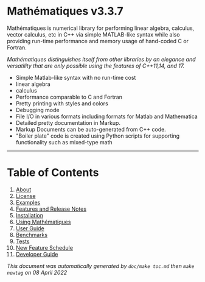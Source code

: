 

# Mathématiques v3.3.7

Mathématiques is numerical library for performing linear algebra, calculus, vector calculus, etc in C++ via simple MATLAB-like syntax while also providing run-time performance and memory usage of hand-coded C or Fortran.

_Mathématiques distinguishes itself from other libraries by an elegance and versatility that are only possible using the features of C++11,14, and 17._

  + Simple Matlab-like syntax with no run-time cost
  + linear algebra
  + calculus
  + Performance comparable to C and Fortran
  + Pretty printing with styles and colors
  + Debugging mode
  + File I/O in various formats including formats for Matlab and Mathematica
  + Detailed pretty documentation in Markup.  
  + Markup Documents can be auto-generated from C++ code.
  + "Boiler plate" code is created using Python scripts for supporting functionality such as mixed-type math

-------------------------

# Table of Contents

1. [About](doc/about.md)
2. [License](doc/license.md)
3. [Examples](doc/examples.md)
4. [Features and Release Notes](doc/release-notes.md)
5. [Installation](doc/installation.md)
6. [Using Mathématiques](doc/using-mathematiques.md)
7. [User Guide](doc/user-guide.md)
8. [Benchmarks](doc/benchmarks.md)
9. [Tests](doc/test.md)
10. [New Feature Schedule](doc/feature-schedule.md)
11. [Developer Guide](doc/developer-guide.md)


_This document was automatically generated by `doc/make toc.md` then `make newtag` on 08 April 2022_

